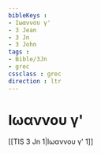 ```yaml
---
bibleKeys : 
- Ιωαννου γ'
- 3 Jean
- 3 Jn
- 3 John
tags : 
- Bible/3Jn
- grec
cssclass : grec
direction : ltr
---
```


# Ιωαννου γ'

[[TIS 3 Jn 1|Ιωαννου γ' 1]]
